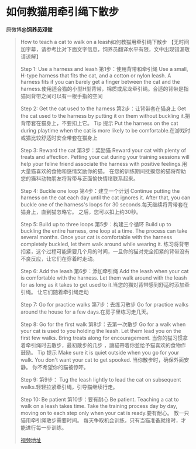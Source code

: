 # 如何教猫用牵引绳下散步
原微博[**@饲养员邓俊**](https://m.weibo.cn/detail/4343121347094328)
> How to teach a cat to walk on a leash如何教猫用牵引绳下散步
> 【无时间加字幕，请参考比对下面文字信息，饲养员翻译水平有限，文中出现错漏敬请谅解】
> 
> Step 1: Use a harness and leash 第1步：使用背带和牵引绳
> Use a small, H-type harness that fits the cat, and a cotton or nylon leash. A harness fits if you can barely get a finger between the cat and the harness.使用适合猫的小型H型背带，棉质或尼龙牵引绳。合适的背带是指猫同背带之间可以有一根手指的空间
> 
> Step 2: Get the cat used to the harness 第2步：让背带套在猫身上
> Get the cat used to the harness by putting it on them without buckling it.把背带套在猫身上，不要扣上它。
> Tip 提示
> Put the harness on the cat during playtime when the cat is more likely to be comfortable.在游戏时或猫比较舒适时安全带套在猫身上
> 
> Step 3: Reward the cat 第3步：奖励猫
> Reward your cat with plenty of treats and affection. Petting your cat during your training sessions will help your feline friend associate the harness with positive feelings.用大量猫喜欢的食物和感情奖励你的猫。 在您的训练期间抚摸您的猫将帮助您的猫科动物朋友将背带与正面愉快情绪联系起来。
> 
> Step 4: Buckle one loop 第4步：建立一个计划
> Continue putting the harness on the cat each day until the cat ignores it. After that, you can buckle one of the harness's loops for 30 seconds.每天继续将背带套在猫身上，直到猫忽略它。 之后，您可以扣上约30秒。
> 
> Step 5: Build up to three loops 第5步：构建三个循环
> Build up to buckling the entire harness, one loop at a time. The process can take several months. Once your cat is comfortable with the harness completely buckled, let them walk around while wearing it.
> 练习将背带扣紧，这个过程可能需要几个月的时间，一旦你的猫对完全扣紧的背带没有不良反应，让它们在穿着时走动。
> 
> Step 6: Add the leash 第6步：添加牵引绳
> Add the leash when your cat is comfortable with the harness. Let them walk around with the leash for as long as it takes to get used to it.当您的猫对背带感到舒适时添加牵引绳。 让它们随着牵引绳走动
> 
> Step 7: Go for practice walks 第7步：去练习散步
> Go for practice walks around the house for a few days.在房子里练习走几天。
> 
> Step 8: Go for the first walk 第8步：去第一次散步
> Go for a walk when your cat is used to you holding the leash. Let them lead you on the first few walks. Bring treats along for encouragement. 当你的猫习惯拿着牵引绳时去散步，最初散步的几步 ，讓貓帶着你並给予猫喜欢的食物作鼓励。
> Tip 提示
> Make sure it is quiet outside when you go for your walk. You don't want your cat to get spooked.
> 当你散步时，确保外面安静。 你不希望你的猫被惊吓。
> 
> Step 9: 第9步：
> Tug the leash lightly to lead the cat on subsequent walks.轻轻拉紧牵引绳，引导猫继续行走。
> 
> Step 10: Be patient 第10步：要有耐心
> Be patient. Teaching a cat to walk on a leash takes time. Take the training process day by day, moving on to each step only when your cat is ready.要有耐心。 教一只猫用牵引绳散步需要时间。 每天争取机会训练，只有当猫准备就绪时，才能进行每一步训练。
> 
> [视频地址](https://weibo.com/tv/v/4343121287269727?fid=1034:4343121287269727)
